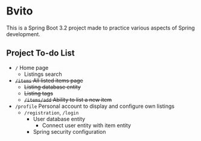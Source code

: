 # Bvito
This is a Spring Boot 3.2 project made to
practice various aspects of Spring development.

## Project To-do List
- `/` Home page
  - Listings search
- ~~`/items` All listed items page~~
  - ~~Listing database entity~~
  - ~~Listing tags~~
  - ~~`/items/add` Ability to list a new item~~
- `/profile` Personal account to display and
configure own listings
  - `/registration`, `/login`
    - User database entity
      - Connect user entity with item entity
    - Spring security configuration
